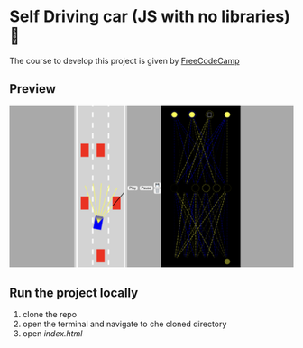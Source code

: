 # Self Driving car (JS with no libraries) 🚗
The course to develop this project is given by [FreeCodeCamp](https://www.freecodecamp.org/news/self-driving-car-javascript/) 

## Preview

![](assets/screen1.png)

## Run the project locally
1. clone the repo
2. open the terminal and navigate to che cloned directory
3. open *index.html* 
